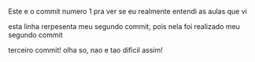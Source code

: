 Este e o commit numero 1 pra ver se eu realmente entendi as aulas que vi

esta linha rerpesenta meu segundo commit, pois nela foi realizado meu segundo commit

terceiro commit! olha so, nao e tao dificil assim!
